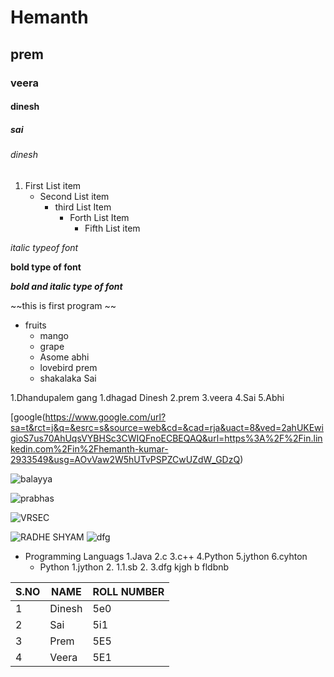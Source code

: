 # Hemanth
## prem
### veera
#### dinesh
##### sai
###### dinesh

1. First List item
   - Second List item
     - third List Item
       - Forth List Item
         - Fifth List item








*italic typeof font*

**bold type of font**

***bold and italic type of font***

~~this is first program ~~

* fruits
  * mango
  * grape
  * Asome abhi
  * lovebird prem
  * shakalaka Sai
  
1.Dhandupalem gang
    1.dhagad Dinesh
    2.prem
    3.veera
    4.Sai
    5.Abhi
   
  [google(https://www.google.com/url?sa=t&rct=j&q=&esrc=s&source=web&cd=&cad=rja&uact=8&ved=2ahUKEwigioS7us70AhUqsVYBHSc3CWIQFnoECBEQAQ&url=https%3A%2F%2Fin.linkedin.com%2Fin%2Fhemanth-kumar-2933549&usg=AOvVaw2W5hUTvPSPZCwUZdW_GDzQ)
  
  ![balayya](https://encrypted-tbn3.gstatic.com/images?q=tbn:ANd9GcToItXns8HLa7lqgf_vTkclDxryBl_eLU1is4hSrPQTTnkY_lDL)
  
  ![prabhas](https://images.news18.com/ibnlive/uploads/2020/10/1603419645_prabhas.jpg?impolicy=website&width=418&height=278)
  
  ![VRSEC](https://images.static-collegedunia.com/public/college_data/images/logos/14800546963.jpg)
  
  ![RADHE SHYAM](https://i.ytimg.com/vi/Ffp2i537Fiw/maxresdefault.jpg)
  ![dfg](https://myoctocat.com/assets/images/base-octocat.svg)
 
  * Programming Languags
    1.Java
    2.c
    3.c++
    4.Python
    5.jython
    6.cyhton
    * Python
      1.jython
      2.
       1.1.sb
       2.
       3.dfg
        kjgh
        b
         fldbnb
         

S.NO|NAME|ROLL NUMBER|
----|----|-----------
1|Dinesh|5e0
2|Sai|5i1
3|Prem|5E5
4|Veera|5E1


















